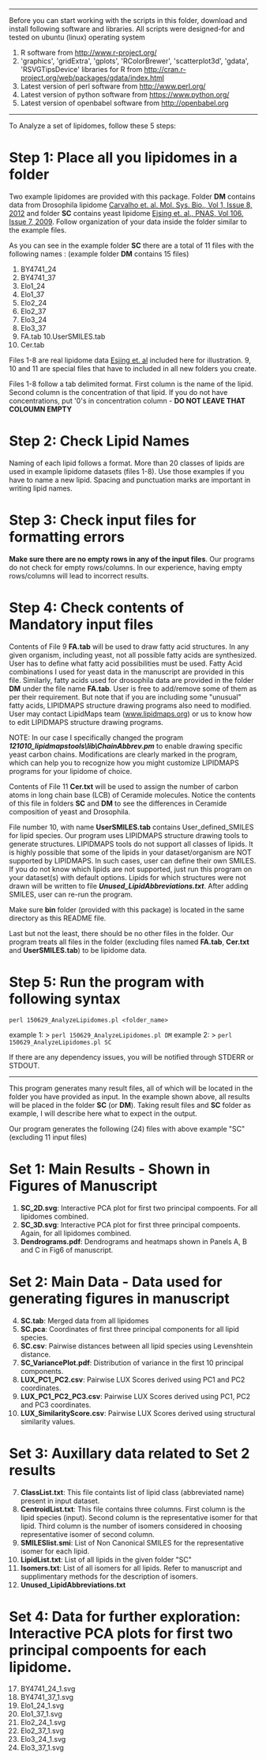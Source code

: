 -------------------------------------------------------------
Before you can start working with the scripts in this folder, download and install following software and libraries. All scripts were designed-for and tested on ubuntu (linux) operating system

1. R software from http://www.r-project.org/
2. 'graphics', 'gridExtra', 'gplots', 'RColorBrewer', 'scatterplot3d', 'gdata', 'RSVGTipsDevice' libraries for R from http://cran.r-project.org/web/packages/gdata/index.html
5. Latest version of perl software from http://www.perl.org/
6. Latest version of python software from https://www.python.org/
7. Latest version of openbabel software from http://openbabel.org

-------------------------------------------------------------

To Analyze a set of lipidomes, follow these 5 steps:

# Step 1: Place all you lipidomes in a folder

Two example lipidomes are provided with this package. Folder **DM** contains data from Drosophila lipidome [Carvalho et. al. Mol. Sys. Bio., Vol 1, Issue 8, 2012](https://doi.org/10.1038/msb.2012.44) and folder **SC** contains yeast lipidome [Ejsing et. al., PNAS, Vol 106, Issue 7, 2009](https://doi.org/10.1073/pnas.0811700106). Follow organization of your data inside the folder similar to the example files.

As you can see in the example folder **SC** there are a total of 11 files with the following names :
(example folder **DM** contains 15 files)

1. BY4741_24
2. BY4741_37
3. Elo1_24
4. Elo1_37
5. Elo2_24
6. Elo2_37
7. Elo3_24
8. Elo3_37
9. FA.tab
10.UserSMILES.tab
11. Cer.tab

Files 1-8 are real lipidome data [Esjing et. al](https://doi.org/10.1073/pnas.0811700106) included here for illustration. 
9, 10 and 11 are special files that have to included in all new folders you create.

Files 1-8 follow a tab delimited format. First column is the name of the lipid. Second column is the concentration of that lipid. If you do not have concentrations, put '0's in concentration column - **DO NOT LEAVE THAT COLOUMN EMPTY**

# Step 2: Check Lipid Names

Naming of each lipid follows a format. More than 20 classes of lipids are used in example lipidome datasets (files 1-8). Use those examples if you have to name a new lipid. Spacing and punctuation marks are important in writing lipid names.

# Step 3: Check input files for formatting errors

**Make sure there are no empty rows in any of the input files**. Our programs do not check for empty rows/columns. In our experience, having empty rows/columns will lead to incorrect results.

# Step 4: Check contents of Mandatory input files

Contents of File 9 **FA.tab** will be used to draw fatty acid structures. In any given organism, including yeast, not all possible fatty acids are synthesized. User has to define what fatty acid possibilities must be used. Fatty Acid combinations I used for yeast data in the manuscript are provided in this file. Similarly, fatty acids used for drosophila data are provided in the folder **DM** under the file name **FA.tab**. User is free to add/remove some of them as per their requirement. But note that if you are including some "unusual" fatty acids, LIPIDMAPS structure drawing programs also need to modified. User may contact LipidMaps team (www.lipidmaps.org) or us to know how to edit LIPIDMAPS structure drawing programs.

NOTE: In our case I specifically changed the program **_121010_lipidmapstools\lib\ChainAbbrev.pm_** to enable drawing specific yeast carbon chains. Modifications are clearly marked in the program, which can help you to recognize how you might customize LIPIDMAPS programs for your lipidome of choice.

Contents of File 11 **Cer.txt** will be used to assign the number of carbon atoms in long chain base (LCB) of Ceramide molecules. Notice the contents of this file in folders **SC** and **DM** to see the differences in Ceramide composition of yeast and Drosophila.

File number 10, with name **UserSMILES.tab** contains User_defined_SMILES for lipid species. Our program uses LIPIDMAPS structure drawing tools to generate structures. LIPIDMAPS tools do not support all classes of lipids.  It is highly possible that some of the lipids in your dataset/organism are NOT supported by LIPIDMAPS. In such cases, user can define their own SMILES. If you do not know which lipids are not supported, just run this program on your dataset(s) with default options. Lipids for which structures were not drawn will be written to file **_Unused_LipidAbbreviations.txt_**. After adding SMILES, user can re-run the program.

Make sure **bin** folder (provided with this package) is located in the same directory as this README file.

Last but not the least, there should be no other files in the folder. Our program treats all files in the folder (excluding files named **FA.tab**, **Cer.txt** and **UserSMILES.tab**) to be lipidome data.

# Step 5: Run the program with following syntax

`perl 150629_AnalyzeLipidomes.pl <folder_name>`

example 1: > `perl 150629_AnalyzeLipidomes.pl DM`
example 2: > `perl 150629_AnalyzeLipidomes.pl SC`

If there are any dependency issues, you will be notified through STDERR or STDOUT.

------------------------------------------------------------------------------------------
This program generates many result files, all of which will be located in the folder you have provided as input. In the example shown above, all results will be placed in the folder **SC** (or **DM**). Taking result files and **SC** folder as example, I will describe here what to expect in the output. 

Our program generates the following (24) files with above example "SC" (excluding 11 input files)

# Set 1: Main Results - Shown in Figures of Manuscript
01. **SC_2D.svg**: Interactive PCA plot for first two principal compoents. For all lipidomes combined.
02. **SC_3D.svg**: Interactive PCA plot for first three principal compoents. Again, for all lipidomes combined.
03. **Dendrograms.pdf**: Dendrograms and heatmaps shown in Panels A, B and C in Fig6 of manuscript. 

# Set 2: Main Data - Data used for generating figures in manuscript
04. **SC.tab**: Merged data from all lipidomes
05. **SC.pca**: Coordinates of first three principal components for all lipid species.
06. **SC.csv**: Pairwise distances between all lipid species using Levenshtein distance.
07. **SC_VariancePlot.pdf**: Distribution of variance in the first 10 principal components.
08. **LUX_PC1_PC2.csv**: Pairwise LUX Scores derived using PC1 and PC2 coordinates.
09. **LUX_PC1_PC2_PC3.csv**: Pairwise LUX Scores derived using PC1, PC2 and PC3 coordinates. 
10. **LUX_SimilarityScore.csv**: Pairwise LUX Scores derived using structural similarity values.

# Set 3: Auxillary data related to Set 2 results
07. **ClassList.txt**: This file containts list of lipid class (abbreviated name) present in input dataset. 
08. **CentroidList.txt**: This file contains three columns. First column is the lipid species (input). Second column is the representative isomer for that lipid. Third column is the number of isomers considered in choosing representative isomer of second column.
09. **SMILESlist.smi**: List of Non Canonical SMILES for the representative isomer for each lipid.
10. **LipidList.txt**: List of all lipids in the given folder "SC"
11. **Isomers.txt**: List of all isomers for all lipids. Refer to manuscript and supplimentary methods for the description of isomers.
12. **Unused_LipidAbbreviations.txt**

# Set 4: Data for further exploration: Interactive PCA plots for first two principal compoents for each lipidome. 
17. BY4741_24_1.svg
18. BY4741_37_1.svg
19. Elo1_24_1.svg
20. Elo1_37_1.svg
21. Elo2_24_1.svg
22. Elo2_37_1.svg
23. Elo3_24_1.svg
24. Elo3_37_1.svg
